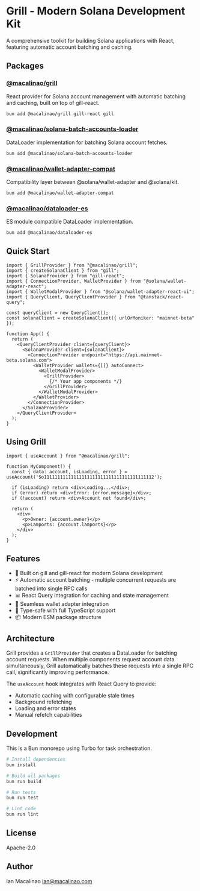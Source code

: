 # Grill - Modern Solana Development Kit

A comprehensive toolkit for building Solana applications with React, featuring automatic account batching and caching.

## Packages

### [@macalinao/grill](./packages/grill)
React provider for Solana account management with automatic batching and caching, built on top of gill-react.

```bash
bun add @macalinao/grill gill-react gill
```

### [@macalinao/solana-batch-accounts-loader](./packages/solana-batch-accounts-loader)
DataLoader implementation for batching Solana account fetches.

```bash
bun add @macalinao/solana-batch-accounts-loader
```

### [@macalinao/wallet-adapter-compat](./packages/wallet-adapter-compat)
Compatibility layer between @solana/wallet-adapter and @solana/kit.

```bash
bun add @macalinao/wallet-adapter-compat
```

### [@macalinao/dataloader-es](./packages/dataloader-es)
ES module compatible DataLoader implementation.

```bash
bun add @macalinao/dataloader-es
```

## Quick Start

```tsx
import { GrillProvider } from "@macalinao/grill";
import { createSolanaClient } from "gill";
import { SolanaProvider } from "gill-react";
import { ConnectionProvider, WalletProvider } from "@solana/wallet-adapter-react";
import { WalletModalProvider } from "@solana/wallet-adapter-react-ui";
import { QueryClient, QueryClientProvider } from "@tanstack/react-query";

const queryClient = new QueryClient();
const solanaClient = createSolanaClient({ urlOrMoniker: "mainnet-beta" });

function App() {
  return (
    <QueryClientProvider client={queryClient}>
      <SolanaProvider client={solanaClient}>
        <ConnectionProvider endpoint="https://api.mainnet-beta.solana.com">
          <WalletProvider wallets={[]} autoConnect>
            <WalletModalProvider>
              <GrillProvider>
                {/* Your app components */}
              </GrillProvider>
            </WalletModalProvider>
          </WalletProvider>
        </ConnectionProvider>
      </SolanaProvider>
    </QueryClientProvider>
  );
}
```

## Using Grill

```tsx
import { useAccount } from "@macalinao/grill";

function MyComponent() {
  const { data: account, isLoading, error } = useAccount('So11111111111111111111111111111111111111112');

  if (isLoading) return <div>Loading...</div>;
  if (error) return <div>Error: {error.message}</div>;
  if (!account) return <div>Account not found</div>;

  return (
    <div>
      <p>Owner: {account.owner}</p>
      <p>Lamports: {account.lamports}</p>
    </div>
  );
}
```

## Features

- 🚀 Built on gill and gill-react for modern Solana development
- ⚡ Automatic account batching - multiple concurrent requests are batched into single RPC calls
- 📊 React Query integration for caching and state management
- 🔐 Seamless wallet adapter integration
- 🎯 Type-safe with full TypeScript support
- 📦 Modern ESM package structure

## Architecture

Grill provides a `GrillProvider` that creates a DataLoader for batching account requests. When multiple components request account data simultaneously, Grill automatically batches these requests into a single RPC call, significantly improving performance.

The `useAccount` hook integrates with React Query to provide:
- Automatic caching with configurable stale times
- Background refetching
- Loading and error states
- Manual refetch capabilities

## Development

This is a Bun monorepo using Turbo for task orchestration.

```bash
# Install dependencies
bun install

# Build all packages
bun run build

# Run tests
bun run test

# Lint code
bun run lint
```

## License

Apache-2.0

## Author

Ian Macalinao <ian@macalinao.com>